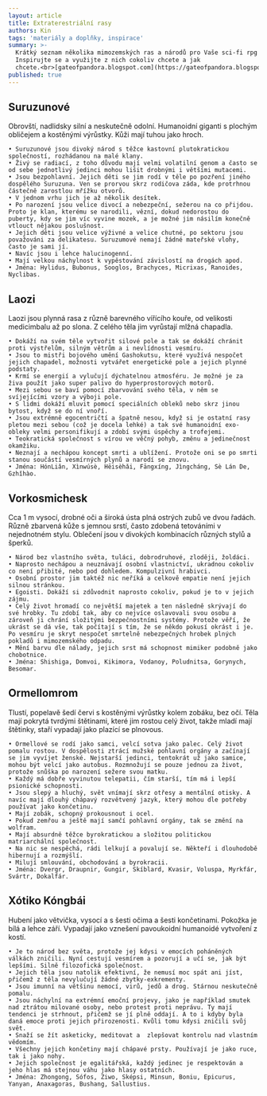 ```yaml
---
layout: article
title: Extraterestriální rasy
authors: Kin
tags: 'materiály a doplňky, inspirace'
summary: >-
  Krátký seznam několika mimozemských ras a národů pro Vaše sci-fi rpg hry.
  Inspirujte se a využijte z nich cokoliv chcete a jak
  chcete.<br>[gateofpandora.blogspot.com](https://gateofpandora.blogspot.com)
published: true
---
```


## Suruzunové

Obrovští, nadlidsky silní a neskutečně odolní. Humanoidní giganti s plochým obličejem a kostěnými výrůstky. Kůži mají tuhou jako hroch.

    • Suruzunové jsou divoký národ s těžce kastovní plutokratickou společností, rozhádanou na malé klany.
    • Živý se radiací, z toho důvodu mají velmi volatilní genom a často se od sebe jednotlivý jedinci mohou lišit drobnými i většími mutacemi.
    • Jsou bezpohlavní. Jejich děti se jim rodí v těle po pozření jiného dospělého Suruzuna. Ven se prorvou skrz rodičova záda, kde protrhnou částečně zarostlou mřížku otvorů. 
    • V jednom vrhu jich je až několik desítek.
    • Po narození jsou velice divocí a nebezpeční, sežerou na co přijdou. Proto je klan, kterému se narodili, vězní, dokud nedorostou do puberty, kdy se jim víc vyvine mozek, a je možné jim násilím konečně vtlouct nějakou poslušnost.
    • Jejich děti jsou velice výživné a velice chutné, po sektoru jsou považováni za delikatesu. Suruzumové nemají žádné mateřské vlohy, často je sami jí.
    • Navíc jsou i lehce halucinogenní.
    • Mají velkou náchylnost k vypěstování závislostí na drogách apod.
    • Jména: Hylidus, Bubonus, Sooglos, Brachyces, Micrixas, Ranoides, Nyclibas.

## Laozi

Laozi jsou plynná rasa z různě barevného vířícího kouře, od velikosti medicimbalu až po slona. Z celého těla jim vyrůstají  mlžná chapadla.

    • Dokáží na svém těle vytvořit silové pole a tak se dokáží chránit proti výstřelům, silným větrům a i nevlídnosti vesmíru.
    • Jsou to mistři bojového umění Gashokutsu, které využívá nespočet jejich chapadel, možnosti vytvářet energetické pole a jejich plynné podstaty.
    • Krmí se energií a vylučují dýchatelnou atmosféru. Je možné je za živa použít jako super palivo do hyperprostorových motorů.
    • Mezi sebou se baví pomocí zbarvování svého těla, v něm se svíjejícími vzory a výboji pole.
    • S lidmi dokáží mluvit pomocí speciálních obleků nebo skrz jinou bytost, když se do ní vnoří.
    • Jsou extrémně egocentričtí a špatně nesou, když si je ostatní rasy pletou mezi sebou (což je docela lehké) a tak své humanoidní exo-obleky velmi personifikují a zdobí svými úspěchy a trofejemi.
    • Teokratická společnost s vírou ve věčný pohyb, změnu a jedinečnost okamžiku.
    • Neznají a nechápou koncept smrti a ublížení. Protože oni se po smrti stanou součástí vesmírných plynů a narodí se znovu.
    • Jména: HónLiǎn, Xìnwúsè, Hēisèhǎi, Fāngxíng, Jìngcháng, Sè Lán De, Gzhǐhào.

## Vorkosmichesk

Cca 1 m vysocí, drobné oči a široká ústa plná ostrých zubů ve dvou řadách. Různě zbarvená kůže s jemnou srstí, často zdobená tetováními v nejednotném stylu. Oblečení jsou v divokých kombinacích různých stylů a šperků. 

    • Národ bez vlastního světa, tuláci, dobrodruhové, zloději, žoldáci.
    • Naprosto nechápou a neuznávají osobní vlastnictví, ukradnou cokoliv co není přibité, nebo pod dohledem. Kompulzivní hrabivci.
    • Osobní prostor jim taktéž nic neříká a celkově empatie není jejich silnou stránkou.
    • Egoisti. Dokáží si zdůvodnit naprosto cokoliv, pokud je to v jejich zájmu.
    • Celý život hromadí co největší majetek a ten následně skrývají do své hrobky. Tu zdobí tak, aby co nejvíce oslavovali svou osobu a zároveň ji chrání složitými bezpečnostními systémy. Protože věří, že ukrást se dá vše, tak počítají s tím, že se někdo pokusí okrást i je. Po vesmíru je skryt nespočet smrtelně nebezpečných hrobek plných pokladů i mimozemského odpadu.
    • Mění barvu dle nálady, jejich srst má schopnost mimiker podobně jako chobotnice. 
    • Jména: Shishiga, Domvoi, Kikimora, Vodanoy, Poludnitsa, Gorynych, Besomar.

## Ormellomrom

Tlustí, popelavě šedí červi s kostěnými výrůstky kolem zobáku, bez očí. Těla mají pokrytá tvrdými štětinami, které jim rostou celý život, takže mladí mají štětinky, staří vypadají jako plazící se plnovous.

    • Ormellové se rodí jako samci, velcí sotva jako palec. Celý život pomalu rostou. V dospělosti ztrácí mužské pohlavní orgány a začínají se jim vyvíjet ženské. Nejstarší jedinci, tentokrát už jako samice, mohou být velcí jako autobus. Rozmnožují se pouze jednou za život, protože snůška po narození sežere svou matku.
    • Každý má dobře vyvinutou telepatii, čím starší, tím má i lepší psionické schopnosti.
    • Jsou slepý a hluchý, svět vnímají skrz otřesy a mentální otisky. A navíc mají dlouhý chápavý rozvětvený jazyk, který mohou dle potřeby používat jako končetinu. 
    • Mají zobák, schopný prokousnout i ocel.
    • Pokud zemřou a ještě mají samčí pohlavní orgány, tak se změní na wolfram.
    • Mají absurdně těžce byrokratickou a složitou politickou matriarchální společnost.
    • Na nic se nespěchá, rádi lelkují a povalují se. Někteří i dlouhodobě hibernují a rozmýšlí. 
    • Milují smlouvání, obchodování a byrokracii.
    • Jména: Dvergr, Draupnir, Gungir, Skíblard, Kvasir, Voluspa, Myrkfár, Svártr, Dokalfár.
    
## Xótiko Kóngbái

Hubení jako větvička, vysocí a s šesti očima a šesti končetinami. Pokožka je bílá a lehce září. Vypadají jako vznešení pavoukoidní humanoidé vytvoření z kostí.

    • Je to národ bez světa, protože jej kdysi v emocích poháněných válkách zničili. Nyní cestují vesmírem a pozorují a učí se, jak být lepšími. Silně filozofická společnost.
    • Jejich těla jsou natolik efektivní, že nemusí moc spát ani jíst, přičemž z těla nevylučují žádné zbytky-exkrementy.
    • Jsou imunní na většinu nemocí, virů, jedů a drog. Stárnou neskutečně pomalu.
    • Jsou náchylní na extrémní emoční projevy, jako je například smutek nad ztrátou milované osoby, nebo protest proti neprávu. Ty mají tendenci je strhnout, přičemž se jí plně oddají. A to i kdyby byla daná emoce proti jejich přirozenosti. Kvůli tomu kdysi zničili svůj svět.
    • Snaží se žít asketicky, meditovat a  zlepšovat kontrolu nad vlastním vědomím. 
    • Všechny jejich končetiny mají chápavé prsty. Používají je jako ruce, tak i jako nohy.
    • Jejich společnost je egalitářská, každý jedinec je respektován a jeho hlas má stejnou váhu jako hlasy ostatních.
    • Jména: Zhongong, Sófos, Ziwo, Sképsi, Minsun, Boniu, Epicurus, Yanyan, Anaxagoras, Bushang, Sallustius.
